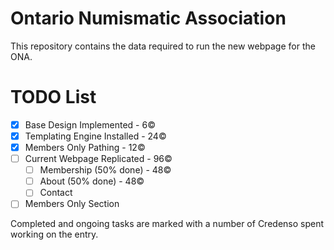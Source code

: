# Ontario Numismatic Association

This repository contains the data required to run the new webpage 
for the ONA. 

# TODO List
- [x] Base Design Implemented - 6©
- [x] Templating Engine Installed - 24©
- [x] Members Only Pathing - 12©
- [ ] Current Webpage Replicated - 96©
    - [ ] Membership (50% done) - 48©
    - [ ] About (50% done) - 48©
    - [ ] Contact

- [ ] Members Only Section

Completed and ongoing tasks are marked with a number of Credenso
spent working on the entry.
